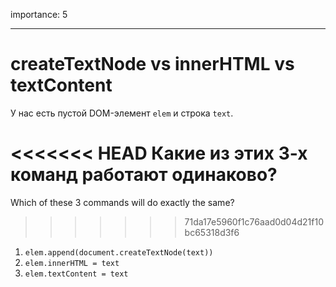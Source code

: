 importance: 5

---

# createTextNode vs innerHTML vs textContent

У нас есть пустой DOM-элемент `elem` и строка `text`.

<<<<<<< HEAD
Какие из этих 3-х команд работают одинаково?
=======
Which of these 3 commands will do exactly the same?
>>>>>>> 71da17e5960f1c76aad0d04d21f10bc65318d3f6

1. `elem.append(document.createTextNode(text))`
2. `elem.innerHTML = text`
3. `elem.textContent = text`
